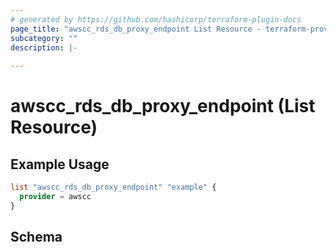 ```yaml
---
# generated by https://github.com/hashicorp/terraform-plugin-docs
page_title: "awscc_rds_db_proxy_endpoint List Resource - terraform-provider-awscc"
subcategory: ""
description: |-
  
---
```


# awscc_rds_db_proxy_endpoint (List Resource)



## Example Usage

```terraform
list "awscc_rds_db_proxy_endpoint" "example" {
  provider = awscc
}
```

<!-- schema generated by tfplugindocs -->
## Schema
